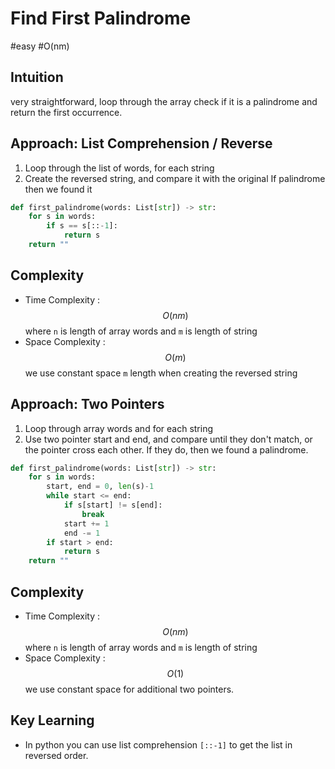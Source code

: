 # Find First Palindrome
#easy #O(nm)

## Intuition
very straightforward, loop through the array
check if it is a palindrome and return the first occurrence.

## Approach: List Comprehension / Reverse
1. Loop through the list of words, for each string
2. Create the reversed string, and compare it with the original
If palindrome then we found it

```python
def first_palindrome(words: List[str]) -> str:
    for s in words:
        if s == s[::-1]:
            return s
    return ""
```

## Complexity
- Time Complexity   : $$ O(nm) $$
where `n` is length of array words and `m` is length of string 
- Space Complexity  : $$ O(m) $$
we use constant space `m` length when creating the reversed string


## Approach: Two Pointers
1. Loop through array words and for each string
2. Use two pointer start and end, and compare until 
they don't match, or the pointer cross each other. If they do,
then we found a palindrome.

```python
def first_palindrome(words: List[str]) -> str:
    for s in words:
        start, end = 0, len(s)-1
        while start <= end:
            if s[start] != s[end]:
                break
            start += 1
            end -= 1
        if start > end:
            return s
    return ""
```

## Complexity
- Time Complexity   : $$ O(nm) $$
where `n` is length of array words and `m` is length of string
- Space Complexity  : $$ O(1) $$
we use constant space for additional two pointers.

## Key Learning
- In python you can use list comprehension `[::-1]`
to get the list in reversed order.
